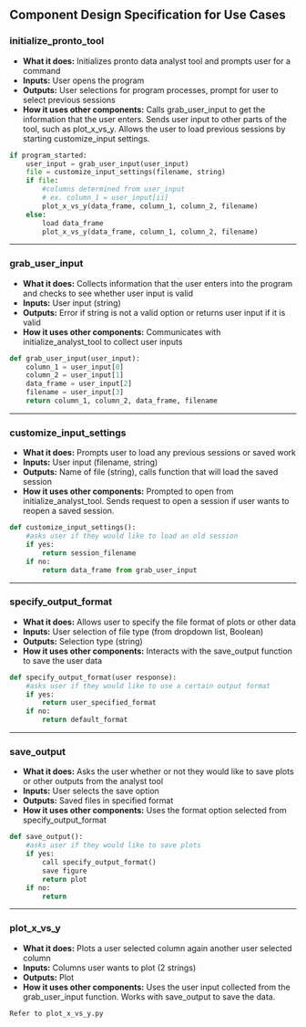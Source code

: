 ## Component Design Specification for Use Cases
### initialize_pronto_tool
- **What it does:** Initializes pronto data analyst tool and prompts user for a command
- **Inputs:** User opens the program
- **Outputs:** User selections for program processes, prompt for user to select previous sessions
- **How it uses other components:** Calls grab_user_input to get the information that the user enters. Sends user input to other parts of the tool, such as plot_x_vs_y. Allows the user to load previous sessions by starting customize_input settings.
```python
if program_started:
    user_input = grab_user_input(user_input)
    file = customize_input_settings(filename, string)
    if file:
        #columns determined from user_input
        # ex. column_1 = user_input[ii]
        plot_x_vs_y(data_frame, column_1, column_2, filename)
    else:
        load data_frame
        plot_x_vs_y(data_frame, column_1, column_2, filename)
```
___
### grab_user_input
- **What it does:** Collects information that the user enters into the program and checks to see whether user input is valid
- **Inputs:** User input (string)
- **Outputs:** Error if string is not a valid option or returns user input if it is valid
- **How it uses other components:** Communicates with initialize_analyst_tool to collect user inputs
```python
def grab_user_input(user_input):
    column_1 = user_input[0]
    column_2 = user_input[1]
    data_frame = user_input[2]   
    filename = user_input[3]
    return column_1, column_2, data_frame, filename
```
___
### customize_input_settings
- **What it does:** Prompts user to load any previous sessions or saved work
- **Inputs:** User input (filename, string)
- **Outputs:** Name of file (string), calls function that will load the saved session
- **How it uses other components:** Prompted to open from initialize_analyst_tool. Sends request to open a session if user wants to reopen a saved session.  
```python
def customize_input_settings():
    #asks user if they would like to load an old session
    if yes:
        return session_filename
    if no:
        return data_frame from grab_user_input
```
___
### specify_output_format
- **What it does:** Allows user to specify the file format of plots or other data
- **Inputs:** User selection of file type (from dropdown list, Boolean)
- **Outputs:** Selection type (string)
- **How it uses other components:** Interacts with the save_output function to save the user data
```python
def specify_output_format(user response):
    #asks user if they would like to use a certain output format
    if yes:
        return user_specified_format
    if no:
        return default_format
```
___
### save_output
- **What it does:** Asks the user whether or not they would like to save plots or other outputs from the analyst tool
- **Inputs:** User selects the save option
- **Outputs:** Saved files in specified format
- **How it uses other components:** Uses the format option selected from specify_output_format
```python
def save_output():
    #asks user if they would like to save plots
    if yes:
        call specify_output_format()
        save figure
        return plot
    if no:
        return
```
___
### plot_x_vs_y
- **What it does:** Plots a user selected column again another user selected column
- **Inputs:** Columns user wants to plot (2 strings)
- **Outputs:** Plot
- **How it uses other components:** Uses the user input collected from the grab_user_input function. Works with save_output to save the data.
```python
Refer to plot_x_vs_y.py
```
